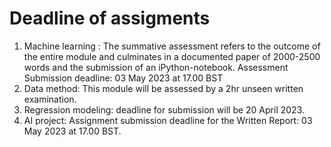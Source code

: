 # Deadline of assigments
1. Machine learning : The summative assessment refers to the outcome of the entire module and culminates in a documented paper of 2000-2500 words and the submission of an iPython-notebook. Assessment Submission deadline: 03 May 2023 at 17.00 BST
2. Data method: This module will be assessed by a 2hr unseen written examination.   
3. Regression modeling: deadline for submission will be 20 April 2023.
4. AI project: Assignment submission deadline for the Written Report: 03 May 2023 at 17.00 BST.
